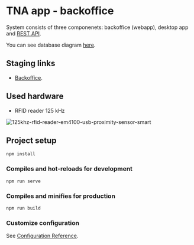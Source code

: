 # TNA app - backoffice

System consists of three componenets: backoffice (webapp), desktop app and [REST API](https://github.com/VjekoRezic/TNA_DEMO).

You can see database diagram [here](https://drawsql.app/teams/-b/diagrams/tna).

## Staging links
- [Backoffice](https://storied-kulfi-3cf481.netlify.app/admin).

## Used hardware
 - RFID reader 125 kHz
 
 ![125khz-rfid-reader-em4100-usb-proximity-sensor-smart](https://user-images.githubusercontent.com/57301167/217527188-29c018b6-3cf5-4594-aab5-7770ac06db19.jpeg)

## Project setup
```
npm install
```

### Compiles and hot-reloads for development
```
npm run serve
```

### Compiles and minifies for production
```
npm run build
```

### Customize configuration
See [Configuration Reference](https://cli.vuejs.org/config/).
